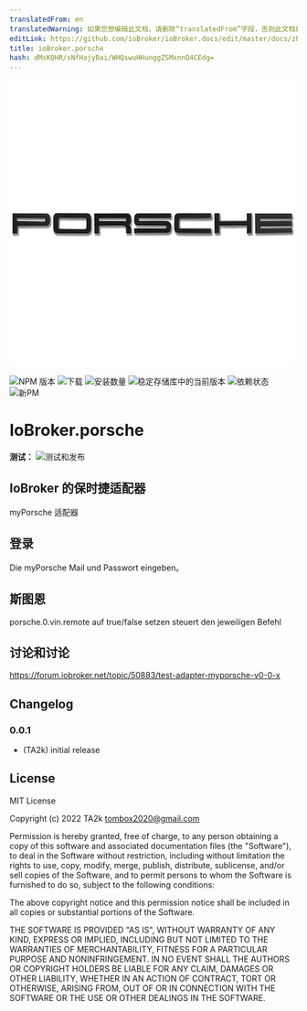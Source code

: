 ```yaml
---
translatedFrom: en
translatedWarning: 如果您想编辑此文档，请删除“translatedFrom”字段，否则此文档将再次自动翻译
editLink: https://github.com/ioBroker/ioBroker.docs/edit/master/docs/zh-cn/adapterref/iobroker.porsche/README.md
title: ioBroker.porsche
hash: dMsKQHR/sNfHajyBai/WHQswuHHunggZSMxnnQ4CEdg=
---
```

![标识](../../../en/adapterref/iobroker.porsche/admin/porsche.png)

![NPM 版本](https://img.shields.io/npm/v/iobroker.porsche.svg)
![下载](https://img.shields.io/npm/dm/iobroker.porsche.svg)
![安装数量](https://iobroker.live/badges/porsche-installed.svg)
![稳定存储库中的当前版本](https://iobroker.live/badges/porsche-stable.svg)
![依赖状态](https://img.shields.io/david/TA2k/iobroker.porsche.svg)
![新PM](https://nodei.co/npm/iobroker.porsche.png?downloads=true)

# IoBroker.porsche
**测试：** ![测试和发布](https://github.com/TA2k/ioBroker.porsche/workflows/Test%20and%20Release/badge.svg)

## IoBroker 的保时捷适配器
myPorsche 适配器

## 登录
Die myPorsche Mail und Passwort eingeben。

## 斯图恩
porsche.0.vin.remote auf true/false setzen steuert den jeweiligen Befehl

## 讨论和讨论
<https://forum.iobroker.net/topic/50883/test-adapter-myporsche-v0-0-x>

## Changelog

### 0.0.1
* (TA2k) initial release

## License
MIT License

Copyright (c) 2022 TA2k <tombox2020@gmail.com>

Permission is hereby granted, free of charge, to any person obtaining a copy
of this software and associated documentation files (the "Software"), to deal
in the Software without restriction, including without limitation the rights
to use, copy, modify, merge, publish, distribute, sublicense, and/or sell
copies of the Software, and to permit persons to whom the Software is
furnished to do so, subject to the following conditions:

The above copyright notice and this permission notice shall be included in all
copies or substantial portions of the Software.

THE SOFTWARE IS PROVIDED "AS IS", WITHOUT WARRANTY OF ANY KIND, EXPRESS OR
IMPLIED, INCLUDING BUT NOT LIMITED TO THE WARRANTIES OF MERCHANTABILITY,
FITNESS FOR A PARTICULAR PURPOSE AND NONINFRINGEMENT. IN NO EVENT SHALL THE
AUTHORS OR COPYRIGHT HOLDERS BE LIABLE FOR ANY CLAIM, DAMAGES OR OTHER
LIABILITY, WHETHER IN AN ACTION OF CONTRACT, TORT OR OTHERWISE, ARISING FROM,
OUT OF OR IN CONNECTION WITH THE SOFTWARE OR THE USE OR OTHER DEALINGS IN THE
SOFTWARE.